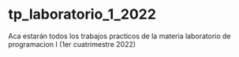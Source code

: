 # tp_laboratorio_1_2022
Aca estarán todos los trabajos practicos de la materia laboratorio de programacion I (1er cuatrimestre 2022)
